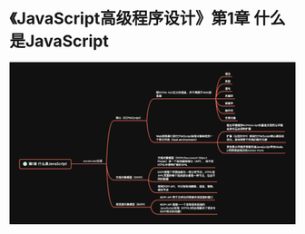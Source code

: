 # 《JavaScript高级程序设计》第1章 什么是JavaScript
![CHAPTER1_What_Is_JavaScript](./CHAPTER1_What_Is_JavaScript.png)